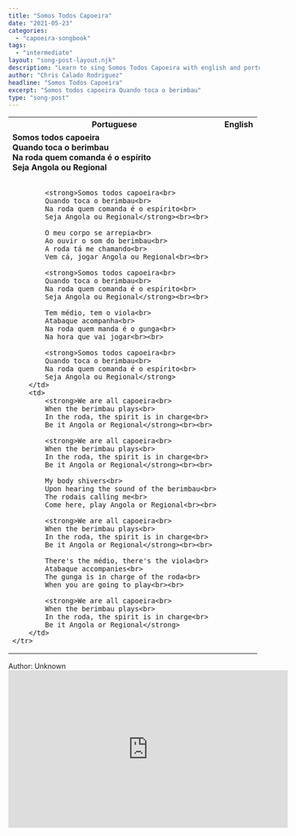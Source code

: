 ```yaml
---
title: "Somos Todos Capoeira"
date: "2021-05-23"
categories:
  - "capoeira-songbook"
tags:
  - "intermediate"
layout: "song-post-layout.njk"
description: "Learn to sing Somos Todos Capoeira with english and portuguese translations along with a video to help you learn."
author: "Chris Calado Rodriguez"
headline: "Somos Todos Capoeira"
excerpt: "Somos todos capoeira Quando toca o berimbau"
type: "song-post"
---
```


<table class="capoeira-table">
    <tr class="header-row">
        <th>Portuguese</th>
        <th>English</th>
    </tr>
    <tr>
        <td>
            <strong>Somos todos capoeira<br>
            Quando toca o berimbau<br>
            Na roda quem comanda é o espírito<br>
            Seja Angola ou Regional</strong><br><br>

            <strong>Somos todos capoeira<br>
            Quando toca o berimbau<br>
            Na roda quem comanda é o espírito<br>
            Seja Angola ou Regional</strong><br><br>

            O meu corpo se arrepia<br>
            Ao ouvir o som do berimbau<br>
            A roda tá me chamando<br>
            Vem cá, jogar Angola ou Regional<br><br>

            <strong>Somos todos capoeira<br>
            Quando toca o berimbau<br>
            Na roda quem comanda é o espírito<br>
            Seja Angola ou Regional</strong><br><br>

            Tem médio, tem o viola<br>
            Atabaque acompanha<br>
            Na roda quem manda é o gunga<br>
            Na hora que vai jogar<br><br>

            <strong>Somos todos capoeira<br>
            Quando toca o berimbau<br>
            Na roda quem comanda é o espírito<br>
            Seja Angola ou Regional</strong>
        </td>
        <td>
            <strong>We are all capoeira<br>
            When the berimbau plays<br>
            In the roda, the spirit is in charge<br>
            Be it Angola or Regional</strong><br><br>

            <strong>We are all capoeira<br>
            When the berimbau plays<br>
            In the roda, the spirit is in charge<br>
            Be it Angola or Regional</strong><br><br>

            My body shivers<br>
            Upon hearing the sound of the berimbau<br>
            The rodais calling me<br>
            Come here, play Angola or Regional<br><br>

            <strong>We are all capoeira<br>
            When the berimbau plays<br>
            In the roda, the spirit is in charge<br>
            Be it Angola or Regional</strong><br><br>

            There's the médio, there's the viola<br>
            Atabaque accompanies<br>
            The gunga is in charge of the roda<br>
            When you are going to play<br><br>

            <strong>We are all capoeira<br>
            When the berimbau plays<br>
            In the roda, the spirit is in charge<br>
            Be it Angola or Regional</strong>
        </td>
    </tr>
</table>
<figcaption>
Author: Unknown
</figcaption>

<iframe width="560" height="315" src="https://www.youtube.com/embed/pXeRMlG-q-0" title="YouTube video player" frameborder="0" allow="accelerometer; autoplay; clipboard-write; encrypted-media; gyroscope; picture-in-picture" allowfullscreen></iframe>